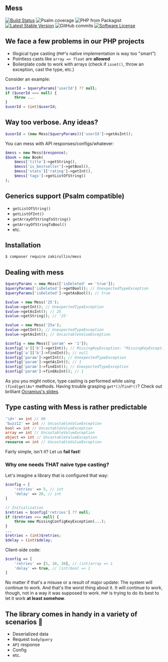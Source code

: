 ## Mess

[![Build Status](https://img.shields.io/travis/zakirullin/mess.svg?style=flat-square)](https://travis-ci.org/zakirullin/mess)
![Psalm coverage](https://shepherd.dev/github/zakirullin/mess/coverage.svg?)
![PHP from Packagist](https://img.shields.io/packagist/php-v/zakirullin/mess.svg?style=flat-square)
[![Latest Stable Version](https://poser.pugx.org/zakirullin/mess/v/stable.svg)](https://packagist.org/packages/zakirullin/mess)
![GitHub commits](https://img.shields.io/github/commits-since/zakirullin/mess/0.1.0.svg?style=flat-square)
[![Software License](https://img.shields.io/badge/license-MIT-brightgreen.svg?style=flat-square)](LICENSE)

## We face a few problems in our PHP projects

- Illogical type casting (`PHP`'s native implementation is way too "smart")
- Pointless casts like `array => float` are **allowed**
- Boilerplate code to work with arrays (check if `isset()`, throw an exception, cast the type, etc.)

Consider an example:
```php
$userId = $queryParams['userId'] ?? null;
if ($userId === null) {
    throw ...
}
$userId = (int)$userId;
```

## Way too verbose. Any ideas?

```php
$userId = (new Mess($queryParams))['userId']->getAsInt();
```

You can mess with API responses/configs/whatever:

```php
$mess = new Mess($response);
$book = new Book(
    $mess['title']->getString(),
    $mess['is_bestseller']->getBool(),
    $mess['stats']['rating']->getInt(),
    $mess['tags']->getListOfString()
);
```

## Generics support (Psalm compatible)

- `getListOfString()`
- `getListOfInt()`
- `getArrayOfStringToString()`
- `getArrayOfStringToBool()`
- etc.

## Installation

```bash
$ composer require zakirullin/mess
```

## Dealing with mess

```php
$queryParams = new Mess(['isDeleted' => 'true']);
$queryParams['isDeleted']->getBool(); // UnexpectedTypeException
$queryParams['isDeleted']->getAsBool(); // true

$value = new Mess('25');
$value->getInt(); // UnexpectedTypeException
$value->getAsInt(); // 25
$value->getString(); // '25'

$value = new Mess('25a');
$value->getInt(); // UnexpectedTypeException
$value->getAsInt(); // UncastableValueException

$config = new Mess(['param' => '1']);
$config['a']['b']->getInt(); // MissingKeyException: "MissingKeyException: a.b"
$config['a']['b']->findInt(); // null
$config['param']->getInt(); // UnexpectedTypeException 
$config['param']->getAsInt(); // 1
$config['param']->findInt(); // UnexpectedTypeException
$config['param']->findAsInt(); // 1
```

As you you might notice, type casting is performed while using `(find|get)As*` methods.
Having trouble grasping `get*()`/`find*()`? Check out brilliant [Ocramius's slides](https://ocramius.github.io/doctrine-best-practices/#/94).

## Type casting with Mess is rather predictable

```php
'\d+' => int // OK
'buzz12' => int // UncastableValueException
bool => int // UncastableValueException
array => int // UncastableValueException
object => int // UncastableValueException
resource => int // UncastableValueException
```

Fairly simple, isn't it? Let us **fail fast**!

### Why one needs THAT naive type casting?

Let's imagine a library that is configured that way:
```php
$config = [
    'retries' => 5, // int
    'delay' => 20, // int
]

// Initialization 
$retries = $config['retries'] ?? null;
if ($retries === null) {
    throw new MissingConfigKeyException(...);
}
...
$retries = (int)$retries;
$delay = (int)$delay;
```

Client-side code: 
```php
$config => [
    'retries' => [5, 10, 30], // (int)array => 1
    'delay' => true, // (int)bool => 1
]
```

No matter if that's a misuse or a result of major update: The system will continue to work.
And that's the worst thing about it. It will continue to work, though, not in a way it was supposed to work.
`PHP` is trying to do its best to let it work **at least somehow**.

## The library comes in handy in a variety of scenarios 🚀

- Deserialized data
- Request `body`/`query` 
- `API` response
- Config
- etc.
